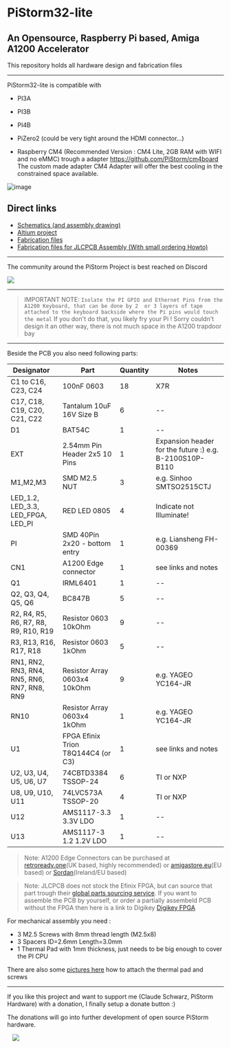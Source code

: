 # PiStorm32-lite
## An Opensource, Raspberry Pi based, Amiga A1200 Accelerator

This repository holds all hardware design and fabrication files



---


PiStorm32-lite is compatible with 
- PI3A
- PI3B
- PI4B
- PiZero2 (could be very tight around the HDMI connector...)

- Raspberry CM4 (Recommended Version : CM4 Lite, 2GB RAM with WIFI and no eMMC) trough a adapter
  https://github.com/PiStorm/cm4board
The custom made adapter CM4 Adapter will offer the best cooling in the constrained space available.


![image](https://user-images.githubusercontent.com/16537586/209653456-0dadc99d-8447-41e0-b1e9-c29c1a3ce5f9.png)

## Direct links
- [Schematics (and assembly drawing)](PDF/ps32_lite_rev_a_public_schematic.pdf)
- [Altium project](Altium/)
- [Fabrication files](Fabrication%20Files/)
- [Fabrication files for JLCPCB Assembly (With small ordering Howto)](JLCPCB/)

---

The community around the PiStorm Project is best reached on Discord

[![](https://dcbadge.vercel.app/api/server/vyHr6nQeGn)](https://discord.gg/vyHr6nQeGn)

---
> IMPORTANT NOTE: `Isolate the PI GPIO and Ethernet Pins from the A1200 Keyboard, that can be done by 2  or 3 layers of tape attached to the keyboard backside where the Pi pins would touch the metal`
If you don't do that, you likely fry your Pi ! Sorry couldn't design it an other way, there is not much space in the A1200 trapdoor bay 
---

Beside the PCB you also need following parts:

| Designator  | Part | Quantity | Notes
| ------ | ------ | ----- | ----- |
| C1 to C16, C23, C24 | 100nF 0603 | 18 | X7R 
| C17, C18, C19, C20, C21, C22 | Tantalum 10uF 16V Size B| 6 | --
| D1 | BAT54C | 1 | --
| EXT | 2.54mm Pin Header 2x5 10 Pins | 1 | Expansion header for the future :) e.g.  B-2100S10P-B110
| M1,M2,M3 | SMD M2.5 NUT | 3 | e.g. Sinhoo SMTSO2515CTJ
| LED_1.2, LED_3.3, LED_FPGA, LED_PI | RED LED 0805 | 4 | Indicate not Illuminate!
| PI | SMD 40Pin 2x20 - bottom entry | 1 | e.g. Liansheng FH-00369 
| CN1 | A1200 Edge connector | 1 | see links and notes
| Q1 | IRML6401 | 1 | --
| Q2, Q3, Q4, Q5, Q6 | BC847B | 5 | --
| R2, R4, R5, R6, R7, R8, R9, R10, R19 | Resistor 0603 10kOhm | 9 | --
| R3, R13, R16, R17, R18 | Resistor 0603 1kOhm | 5 | --
| RN1, RN2, RN3, RN4, RN5, RN6, RN7, RN8, RN9| Resistor Array 0603x4 10kOhm | 9 | e.g. YAGEO YC164-JR
| RN10 | Resistor Array 0603x4 1kOhm | 1 | e.g. YAGEO YC164-JR
| U1 | FPGA Efinix Trion T8Q144C4 (or C3) | 1 | see links and notes
| U2, U3, U4, U5, U6, U7 | 74CBTD3384 TSSOP-24 | 6 | TI or NXP
| U8, U9, U10, U11 | 74LVC573A TSSOP-20 | 4 | TI or NXP
| U12 | AMS1117-3.3 3.3V LDO | 1 | --
| U13 | AMS1117-3 1.2 1.2V LDO | 1 | --

> Note: A1200 Edge Connectors can be purchased at [retroready.one](https://retroready.one/products/amiga-1200-genuine-expansion-card-edge-connector-brand-new?_pos=1&_sid=b7b91e722&_ss=r)(UK based, highly recommended) or [amigastore.eu](https://amigastore.eu/en/738-amiga-1200-accelerator-connector-for-the-edge-expansion-port.html)(EU based) or [Sordan](https://sordan.ie/product/670/150-pin-90-degrees-amiga-1200-edge-expansion-card-connector/)(Ireland/EU based)

> Note: JLCPCB does not stock the Efinix FPGA, but can source that part trough their [global parts sourcing service](https://jlcpcb.com/help/article/60-How-to-use-JLCPCB-Global-Sourcing-Parts-Service). If you want to assemble the PCB by yourself, or order a partially assembeld PCB without the FPGA then here is a link to Digikey [Digikey FPGA](https://www.digikey.com/short/zh3ph422)

For mechanical assembly you need :

- 3 M2.5 Screws with 8mm thread length (M2.5x8)
- 3 Spacers ID=2.6mm Length=3.0mm 
- 1 Thermal Pad with 1mm thickness, just needs to be big enough to cover the PI CPU 

There are also some [pictures here](Pictures/) how to attach the thermal pad and screws

---

If you like this project and want to support me (Claude Schwarz, PiStorm Hardware) with a donation, I finally setup a donate button :)

The donations will go into further development of open source PiStorm hardware.

   [![](https://www.paypalobjects.com/en_US/i/btn/btn_donateCC_LG.gif)](https://www.paypal.com/cgi-bin/webscr?cmd=_s-xclick&hosted_button_id=JQC4M73U9KKPG)

